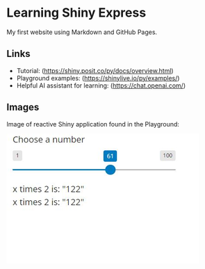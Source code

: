 # Learning Shiny Express

My first website using Markdown and GitHub Pages.

## Links

- Tutorial: (https://shiny.posit.co/py/docs/overview.html)
- Playground examples: (https://shinylive.io/py/examples/)
- Helpful AI assistant for learning: (https://chat.openai.com/)

## Images

Image of reactive Shiny application found in the Playground:

![My Shiny Image](https://github.com/reedbc1/cintel-01-pages/blob/13eb13e650de20a453e333c8b68e40b15edb9d1e/shiny_reactive_example.JPG)


